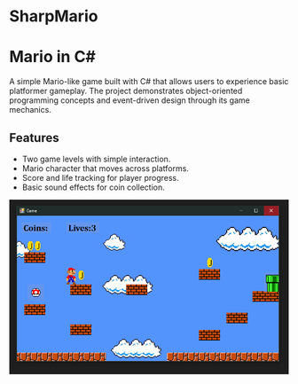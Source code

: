 # SharpMario
# Mario in C#

A simple Mario-like game built with C# that allows users to experience basic platformer gameplay. The project demonstrates object-oriented programming concepts and event-driven design through its game mechanics.

## Features
- Two game levels with simple interaction.
- Mario character that moves across platforms.
- Score and life tracking for player progress.
- Basic sound effects for coin collection.

![Mario Game Screenshot](https://github.com/k0LecA/sharpmario/blob/master/Resources/Capture.PNG)
